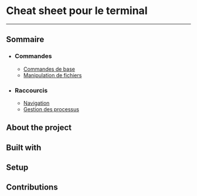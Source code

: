 # Cheat sheet pour le terminal
--- 
## Sommaire

- ### Commandes
    * [Commandes de base](/doc/commands/base-commands.md)
    * [Manipulation de fichiers](/doc/commands/file-manipulation.md)
- ### Raccourcis
    * [Navigation](/doc/hotkeys/navigation.md)
    * [Gestion des processus](doc/hotkeys/process-management.md)

## About the project 

## Built with 

## Setup 

## Contributions 
